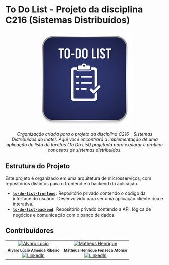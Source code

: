 # To Do List - Projeto da disciplina C216 (Sistemas Distribuídos) 

<p align="center">
  <img src="logo.png" alt="Banner do Projeto To Do List" width="300px" />
</p>

<p align="center">
  <em>Organização criada para o projeto da disciplina C216 - Sistemas Distribuídos do Inatel. Aqui você encontrará a implementação de uma aplicação de lista de tarefas (To Do List) projetada para explorar e praticar conceitos de sistemas distribuídos.</em>
</p>

## Estrutura do Projeto

Este projeto é organizado em uma arquitetura de microsserviços, com repositórios distintos para o frontend e o backend da aplicação.

* **[`to-do-list-frontend`](https://github.com/C216-Distribuid-System-Project/to-do-list-frontend)**: Repositório privado contendo o código da interface do usuário. Desenvolvido para ser uma aplicação cliente rica e interativa.
* **[`to-do-list-backend`](https://github.com/C216-Distribuid-System-Project/to-do-list-backend)**: Repositório privado contendo a API, lógica de negócios e comunicação com o banco de dados.

## Contribuidores

<div align="center">
  <table>
    <tr>
      <td align="center">
        <a href="https://github.com/AlvaroLucioRibeiro">
          <img src="https://avatars.githubusercontent.com/u/110472774?v=4" width="100px;" alt="Álvaro Lucio"/><br>
          <sub><b>Álvaro Lúcio Almeida Ribeiro</b></sub>
        </a>
        <br />
        <a href="https://www.linkedin.com/in/alvaro-lucio-almeida-ribeiro/">
          <img src="https://img.shields.io/badge/LinkedIn-0077B5?style=for-the-badge&logo=linkedin&logoColor=white" alt="LinkedIn"/>
        </a>
      </td>
      <td align="center">
        <a href="https://github.com/matheusAFONSECA">
          <img src="https://avatars.githubusercontent.com/u/110991895?v=4" width="100px;" alt="Matheus Henrique"/><br>
          <sub><b>Matheus Henrique Fonseca Afonso</b></sub>
        </a>
        <br />
        <a href="https://www.linkedin.com/in/matheus-fonseca-afonso/">
          <img src="https://img.shields.io/badge/LinkedIn-0077B5?style=for-the-badge&logo=linkedin&logoColor=white" alt="LinkedIn"/>
        </a>
      </td>
    </tr>
  </table>
</div>